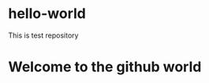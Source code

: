# hello-world
This is test repository
<html>
  <head>
    <title>Shrinivas|casts</title>
  </head>
  <body>
    <h1>Welcome to the github world</h1>
  </body>
</html>
